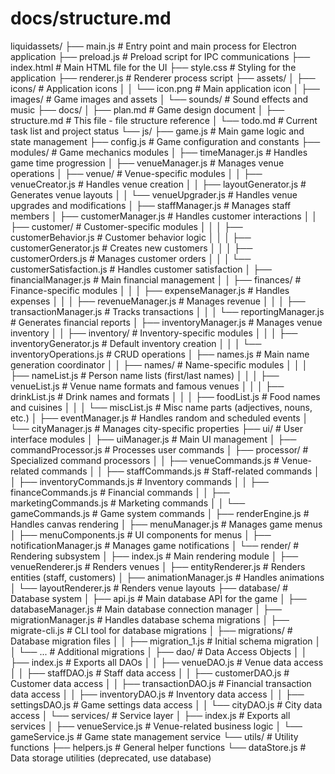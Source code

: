 # docs/structure.md

liquidassets/
├── main.js                # Entry point and main process for Electron application
├── preload.js             # Preload script for IPC communications
├── index.html             # Main HTML file for the UI
├── style.css              # Styling for the application
├── renderer.js            # Renderer process script
├── assets/
│   ├── icons/             # Application icons
│   │   └── icon.png       # Main application icon
│   ├── images/            # Game images and assets
│   └── sounds/            # Sound effects and music
├── docs/
│   ├── plan.md            # Game design document
│   ├── structure.md       # This file - file structure reference
│   └── todo.md            # Current task list and project status
└── js/
    ├── game.js            # Main game logic and state management
    ├── config.js          # Game configuration and constants
    ├── modules/           # Game mechanics modules
    │   ├── timeManager.js         # Handles game time progression
    │   ├── venueManager.js        # Manages venue operations
    │   ├── venue/                 # Venue-specific modules
    │   │   ├── venueCreator.js    # Handles venue creation
    │   │   ├── layoutGenerator.js # Generates venue layouts
    │   │   └── venueUpgrader.js   # Handles venue upgrades and modifications
    │   ├── staffManager.js        # Manages staff members
    │   ├── customerManager.js     # Handles customer interactions
    │   │   ├── customer/          # Customer-specific modules
    │   │   │   ├── customerBehavior.js   # Customer behavior logic
    │   │   │   ├── customerGenerator.js  # Creates new customers
    │   │   │   ├── customerOrders.js     # Manages customer orders
    │   │   │   └── customerSatisfaction.js # Handles customer satisfaction
    │   ├── financialManager.js    # Main financial management
    │   │   ├── finances/          # Finance-specific modules
    │   │   │   ├── expenseManager.js    # Handles expenses
    │   │   │   ├── revenueManager.js    # Manages revenue
    │   │   │   ├── transactionManager.js # Tracks transactions
    │   │   │   └── reportingManager.js  # Generates financial reports
    │   ├── inventoryManager.js    # Manages venue inventory
    │   │   ├── inventory/         # Inventory-specific modules
    │   │   │   ├── inventoryGenerator.js # Default inventory creation
    │   │   │   └── inventoryOperations.js # CRUD operations
    │   ├── names.js               # Main name generation coordinator
    │   │   ├── names/             # Name-specific modules
    │   │   │   ├── nameList.js    # Person name lists (first/last names)
    │   │   │   ├── venueList.js   # Venue name formats and famous venues
    │   │   │   ├── drinkList.js   # Drink names and formats
    │   │   │   ├── foodList.js    # Food names and cuisines
    │   │   │   └── miscList.js    # Misc name parts (adjectives, nouns, etc.)
    │   ├── eventManager.js        # Handles random and scheduled events
    │   └── cityManager.js         # Manages city-specific properties
    ├── ui/                # User interface modules
    │   ├── uiManager.js           # Main UI management
    │   ├── commandProcessor.js    # Processes user commands
    │   ├── processor/             # Specialized command processors
    │   │   ├── venueCommands.js   # Venue-related commands
    │   │   ├── staffCommands.js   # Staff-related commands
    │   │   ├── inventoryCommands.js # Inventory commands
    │   │   ├── financeCommands.js # Financial commands
    │   │   ├── marketingCommands.js # Marketing commands
    │   │   └── gameCommands.js    # Game system commands
    │   ├── renderEngine.js        # Handles canvas rendering
    │   ├── menuManager.js         # Manages game menus
    │   ├── menuComponents.js      # UI components for menus
    │   ├── notificationManager.js # Manages game notifications
    │   └── render/               # Rendering subsystem
    │       ├── index.js           # Main rendering module
    │       ├── venueRenderer.js   # Renders venues
    │       ├── entityRenderer.js  # Renders entities (staff, customers)
    │       ├── animationManager.js # Handles animations
    │       └── layoutRenderer.js  # Renders venue layouts
    ├── database/          # Database system
    │   ├── api.js                 # Main database API for the game
    │   ├── databaseManager.js     # Main database connection manager
    │   ├── migrationManager.js    # Handles database schema migrations
    │   ├── migrate-cli.js         # CLI tool for database migrations
    │   ├── migrations/            # Database migration files
    │   │   ├── migration_1.js     # Initial schema migration
    │   │   └── ...                # Additional migrations
    │   ├── dao/                   # Data Access Objects
    │   │   ├── index.js           # Exports all DAOs
    │   │   ├── venueDAO.js        # Venue data access
    │   │   ├── staffDAO.js        # Staff data access
    │   │   ├── customerDAO.js     # Customer data access
    │   │   ├── transactionDAO.js  # Financial transaction data access
    │   │   ├── inventoryDAO.js    # Inventory data access
    │   │   ├── settingsDAO.js     # Game settings data access
    │   │   └── cityDAO.js         # City data access
    │   └── services/             # Service layer
    │       ├── index.js           # Exports all services
    │       ├── venueService.js    # Venue-related business logic
    │       └── gameService.js     # Game state management service
    └── utils/             # Utility functions
        ├── helpers.js             # General helper functions
        └── dataStore.js           # Data storage utilities (deprecated, use database)